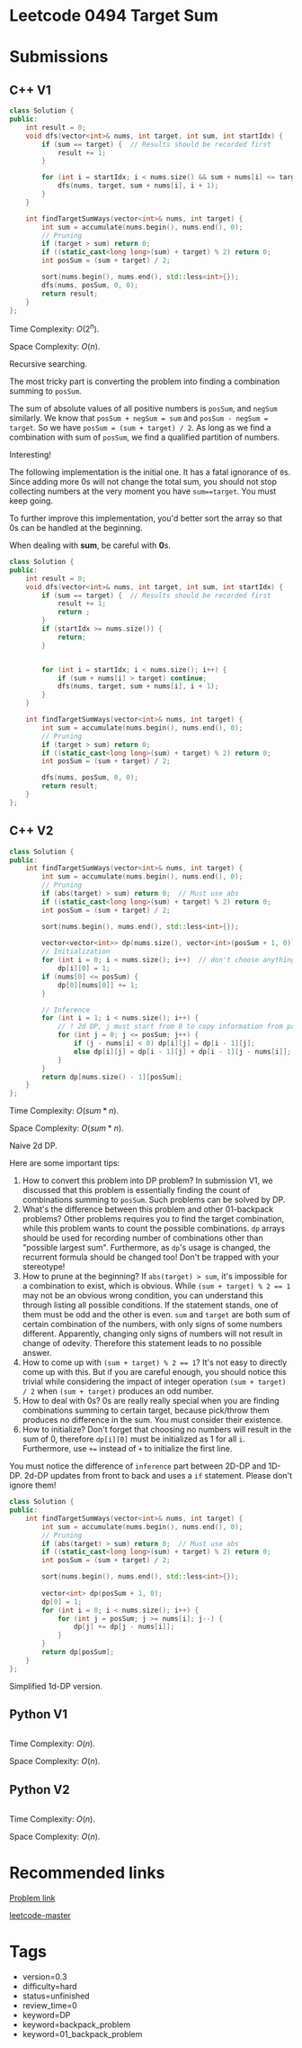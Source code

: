# Leetcode 0494 Target Sum

# Submissions

## C++ V1

```C++
class Solution {
public:
    int result = 0;
    void dfs(vector<int>& nums, int target, int sum, int startIdx) {
        if (sum == target) {  // Results should be recorded first
            result += 1;
        }

        for (int i = startIdx; i < nums.size() && sum + nums[i] <= target; i++) {
            dfs(nums, target, sum + nums[i], i + 1);
        }
    }

    int findTargetSumWays(vector<int>& nums, int target) {
        int sum = accumulate(nums.begin(), nums.end(), 0);
        // Pruning
        if (target > sum) return 0;
        if ((static_cast<long long>(sum) + target) % 2) return 0;
        int posSum = (sum + target) / 2;

        sort(nums.begin(), nums.end(), std::less<int>{});
        dfs(nums, posSum, 0, 0);
        return result;
    }
};
```

Time Complexity: $O(2^n)$.

Space Complexity: $O(n)$.

Recursive searching.

The most tricky part is converting the problem into finding a combination summing to `posSum`.

The sum of absolute values of all positive numbers is `posSum`, and `negSum` similarly. We know that `posSum + negSum = sum` and `posSum - negSum = target`. So we have `posSum = (sum + target) / 2`. As long as we find a combination with sum of `posSum`, we find a qualified partition of numbers. 

Interesting!

The following implementation is the initial one. It has a fatal ignorance of `0`s. Since adding more 0s will not change the total sum, you should not stop collecting numbers at the very moment you have `sum==target`. You must keep going.

To further improve this implementation, you'd better sort the array so that 0s can be handled at the beginning.

When dealing with **sum**, be careful with **0**s.

```C++
class Solution {
public:
    int result = 0;
    void dfs(vector<int>& nums, int target, int sum, int startIdx) {
        if (sum == target) {  // Results should be recorded first
            result += 1;
            return ;
        }
        if (startIdx >= nums.size()) {
            return;
        }


        for (int i = startIdx; i < nums.size(); i++) {
            if (sum + nums[i] > target) continue;
            dfs(nums, target, sum + nums[i], i + 1);
        }
    }

    int findTargetSumWays(vector<int>& nums, int target) {
        int sum = accumulate(nums.begin(), nums.end(), 0);
        // Pruning
        if (target > sum) return 0;
        if ((static_cast<long long>(sum) + target) % 2) return 0;
        int posSum = (sum + target) / 2;

        dfs(nums, posSum, 0, 0);
        return result;
    }
};
```

## C++ V2

```C++
class Solution {
public:
    int findTargetSumWays(vector<int>& nums, int target) {
        int sum = accumulate(nums.begin(), nums.end(), 0);
        // Pruning
        if (abs(target) > sum) return 0;  // Must use abs
        if ((static_cast<long long>(sum) + target) % 2) return 0;
        int posSum = (sum + target) / 2;

        sort(nums.begin(), nums.end(), std::less<int>{});
        
        vector<vector<int>> dp(nums.size(), vector<int>(posSum + 1, 0));
        // Initialization
        for (int i = 0; i < nums.size(); i++)  // don't choose anything results in sum 0
            dp[i][0] = 1;
        if (nums[0] <= posSum) {
            dp[0][nums[0]] += 1;
        }

        // Inference
        for (int i = 1; i < nums.size(); i++) {
            // ! 2d DP, j must start from 0 to copy information from previous state
            for (int j = 0; j <= posSum; j++) {
                if (j - nums[i] < 0) dp[i][j] = dp[i - 1][j];
                else dp[i][j] = dp[i - 1][j] + dp[i - 1][j - nums[i]];
            }
        }
        return dp[nums.size() - 1][posSum];
    }
};
```

Time Complexity: $O(sum * n)$.

Space Complexity: $O(sum * n)$.

Naive 2d DP.

Here are some important tips:

1. How to convert this problem into DP problem? In submission V1, we discussed that this problem is essentially finding the count of combinations summing to `posSum`. Such problems can be solved by DP.
2. What's the difference between this problem and other 01-backpack problems? Other problems requires you to find the target combination, while this problem wants to count the possible combinations. `dp` arrays should be used for recording number of combinations other than "possible largest sum". Furthermore, as `dp`'s usage is changed, the recurrent formula should be changed too! Don't be trapped with your stereotype!
3. How to prune at the beginning? If `abs(target) > sum`, it's impossible for a combination to exist, which is obvious. While `(sum + target) % 2 == 1` may not be an obvious wrong condition, you can understand this through listing all possible conditions. If the statement stands, one of them must be odd and the other is even. `sum` and `target` are both sum of certain combination of the numbers, with only signs of some numbers different. Apparently, changing only signs of numbers will not result in change of odevity. Therefore this statement leads to no possible answer.
4. How to come up with `(sum + target) % 2 == 1`? It's not easy to directly come up with this. But if you are careful enough, you should notice this trivial while considering the impact of integer operation `(sum + target) / 2` when `(sum + target)` produces an odd number.
5. How to deal with 0s? 0s are really really special when you are finding combinations summing to certain target, because pick/throw them produces no difference in the sum. You must consider their existence.
6. How to initialize? Don't forget that choosing no numbers will result in the sum of 0, therefore `dp[i][0]` must be initialized as 1 for all `i`. Furthermore, use `+=` instead of `+` to initialize the first line.

You must notice the difference of `inference` part between 2D-DP and 1D-DP. 2d-DP updates from front to back and uses a `if` statement. Please don't ignore them!

```C++
class Solution {
public:
    int findTargetSumWays(vector<int>& nums, int target) {
        int sum = accumulate(nums.begin(), nums.end(), 0);
        // Pruning
        if (abs(target) > sum) return 0;  // Must use abs
        if ((static_cast<long long>(sum) + target) % 2) return 0;
        int posSum = (sum + target) / 2;

        sort(nums.begin(), nums.end(), std::less<int>{});
        
        vector<int> dp(posSum + 1, 0);
        dp[0] = 1;
        for (int i = 0; i < nums.size(); i++) {
            for (int j = posSum; j >= nums[i]; j--) {
                dp[j] += dp[j - nums[i]];
            }
        }
        return dp[posSum];
    }
};
```

Simplified 1d-DP version.

## Python V1

```python
```

Time Complexity: $O(n)$.

Space Complexity: $O(n)$.


## Python V2

```python

```

Time Complexity: $O(n)$.

Space Complexity: $O(n)$.


# Recommended links

[Problem link](https://leetcode.com/problems/target-sum/description/)

[leetcode-master](https://github.com/youngyangyang04/leetcode-master/blob/master/problems/0494.%E7%9B%AE%E6%A0%87%E5%92%8C.md)


# Tags

- version=0.3
- difficulty=hard
- status=unfinished
- review_time=0
- keyword=DP
- keyword=backpack_problem
- keyword=01_backpack_problem